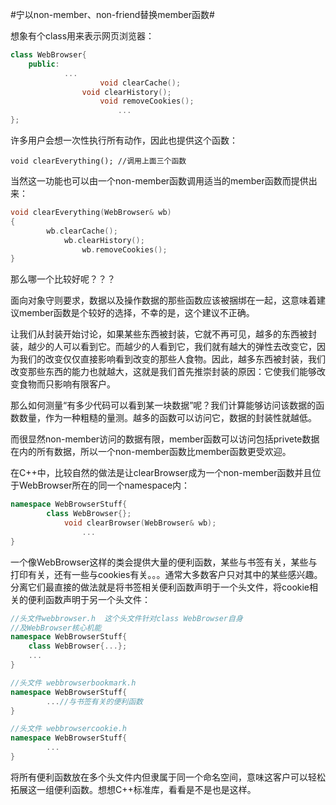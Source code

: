 #宁以non-member、non-friend替换member函数#

想象有个class用来表示网页浏览器：

```C++
class WebBrowser{
	public:
		    ...
				    void clearCache();
			    void clearHistory();
				    void removeCookies();
					    ...
};
```

许多用户会想一次性执行所有动作，因此也提供这个函数：

`void clearEverything(); //调用上面三个函数`

当然这一功能也可以由一个non-member函数调用适当的member函数而提供出来：

```C++
void clearEverything(WebBrowser& wb)
{
	    wb.clearCache();
		    wb.clearHistory();
			    wb.removeCookies();
}
```

那么哪一个比较好呢？？？


面向对象守则要求，数据以及操作数据的那些函数应该被捆绑在一起，这意味着建议member函数是个较好的选择，不幸的是，这个建议不正确。

让我们从封装开始讨论，如果某些东西被封装，它就不再可见，越多的东西被封装，越少的人可以看到它。而越少的人看到它，我们就有越大的弹性去改变它，因为我们的改变仅仅直接影响看到改变的那些人食物。因此，越多东西被封装，我们改变那些东西的能力也就越大，这就是我们首先推崇封装的原因：它使我们能够改变食物而只影响有限客户。

那么如何测量“有多少代码可以看到某一块数据”呢？我们计算能够访问该数据的函数数量，作为一种粗糙的量测。越多的函数可以访问它，数据的封装性就越低。

而很显然non-member访问的数据有限，member函数可以访问包括privete数据在内的所有数据，所以一个non-member函数比member函数更受欢迎。

在C++中，比较自然的做法是让clearBrowser成为一个non-member函数并且位于WebBrowser所在的同一个namespace内：

```C++
namespace WebBrowserStuff{
	    class WebBrowser{};
		    void clearBrowser(WebBrowser& wb);
			    ...
}
```

一个像WebBrowser这样的类会提供大量的便利函数，某些与书签有关，某些与打印有关，还有一些与cookies有关。。。通常大多数客户只对其中的某些感兴趣。分离它们最直接的做法就是将书签相关便利函数声明于一个头文件，将cookie相关的便利函数声明于另一个头文件：

```C++
//头文件webbrowser.h  这个头文件针对class WebBrowser自身
//及WebBrowser核心机能
namespace WebBrowserStuff{
	class WebBrowser{...};
	...
}

//头文件 webbrowserbookmark.h
namespace WebBrowserStuff{
	    ...//与书签有关的便利函数
}

//头文件 webbrowsercookie.h
namespace WebBrowserStuff{
	    ...
}
```

将所有便利函数放在多个头文件内但隶属于同一个命名空间，意味这客户可以轻松拓展这一组便利函数。想想C++标准库，看看是不是也是这样。


